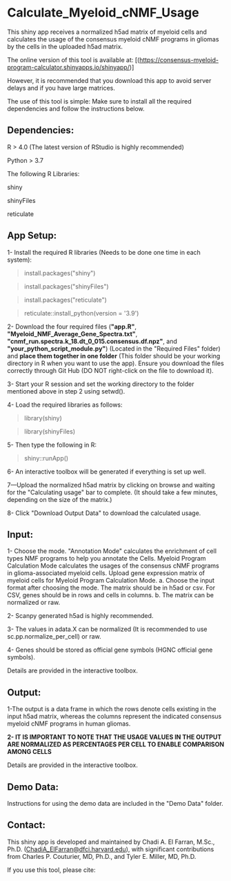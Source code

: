 # Calculate_Myeloid_cNMF_Usage
This shiny app receives a normalized h5ad matrix of myeloid cells and calculates the usage of the consensus myeloid cNMF programs in gliomas by the cells in the uploaded h5ad matrix.


The online version of this tool is available at: 
[(https://consensus-myeloid-program-calculator.shinyapps.io/shinyapp/)]

However, it is recommended that you download this app to avoid server delays and if you have large matrices.

The use of this tool is simple: Make sure to install all the required dependencies and follow the instructions below.

## Dependencies:
R > 4.0 (The latest version of RStudio is highly recommended)

Python > 3.7

The following R Libraries:

shiny

shinyFiles

reticulate

## App Setup:

1- Install the required R libraries (Needs to be done one time in each system):

>install.packages("shiny")

>install.packages("shinyFiles")

>install.packages("reticulate")

>reticulate::install_python(version = '3.9')


2- Download the four required files (**"app.R"**, **"Myeloid_NMF_Average_Gene_Spectra.txt"**, **"cnmf_run.spectra.k_18.dt_0_015.consensus.df.npz"**, and **"your_python_script_module.py"**) (Located in the "Required Files" folder) and **place them together in one folder** (This folder should be your working directory in R when you want to use the app). Ensure you download the files correctly through Git Hub (DO NOT right-click on the file to download it).   


3- Start your R session and set the working directory to the folder mentioned above in step 2 using setwd().


4- Load the required libraries as follows:

>library(shiny)

>library(shinyFiles)


5- Then type the following in R:

>shiny::runApp()


6- An interactive toolbox will be generated if everything is set up well.


7—Upload the normalized h5ad matrix by clicking on browse and waiting for the "Calculating usage" bar to complete. (It should take a few minutes, depending on the size of the matrix.)


8- Click "Download Output Data" to download the calculated usage.

## Input:

1- Choose the mode. "Annotation Mode" calculates the enrichment of cell types NMF programs to help you annotate the Cells. Myeloid Program Calculation Mode calculates the usages of the consensus cNMF programs in glioma-associated myeloid cells. Upload gene expression matrix of myeloid cells for Myeloid Program Calculation Mode.
a. Choose the input format after choosing the mode. The matrix should be in h5ad or csv. For CSV, genes should be in rows and cells in columns.
b. The matrix can be normalized or raw.

2- Scanpy generated h5ad is highly recommended.

3- The values in adata.X can be normalized (It is recommended to use sc.pp.normalize_per_cell) or raw.

4- Genes should be stored as official gene symbols (HGNC official gene symbols).

Details are provided in the interactive toolbox.


## Output:

1-The output is a data frame in which the rows denote cells existing in the input h5ad matrix, whereas the columns represent the indicated consensus myeloid cNMF programs in human gliomas.

**2- IT IS IMPORTANT TO NOTE THAT THE USAGE VALUES IN THE OUTPUT ARE NORMALIZED AS PERCENTAGES PER CELL TO ENABLE COMPARISON AMONG CELLS**

Details are provided in the interactive toolbox.


## Demo Data:

Instructions for using the demo data are included in the "Demo Data" folder.

## Contact:

This shiny app is developed and maintained by Chadi A. El Farran, M.Sc., Ph.D. (ChadiA_ElFarran@dfci.harvard.edu), with significant contributions from Charles P. Couturier, MD, Ph.D., and Tyler E. Miller, MD, Ph.D.

If you use this tool, please cite:
